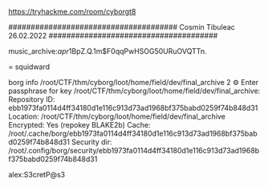 https://tryhackme.com/room/cyborgt8


######################################
				 Cosmin Tibuleac 26.02.2022
######################################





music_archive:$apr1$BpZ.Q.1m$F0qqPwHSOG50URuOVQTTn.

= squidward

borg info /root/CTF/thm/cyborg/loot/home/field/dev/final_archive                                             2 ⚙
Enter passphrase for key /root/CTF/thm/cyborg/loot/home/field/dev/final_archive: 
Repository ID: ebb1973fa0114d4ff34180d1e116c913d73ad1968bf375babd0259f74b848d31
Location: /root/CTF/thm/cyborg/loot/home/field/dev/final_archive
Encrypted: Yes (repokey BLAKE2b)
Cache: /root/.cache/borg/ebb1973fa0114d4ff34180d1e116c913d73ad1968bf375babd0259f74b848d31
Security dir: /root/.config/borg/security/ebb1973fa0114d4ff34180d1e116c913d73ad1968bf375babd0259f74b848d31



alex:S3cretP@s3